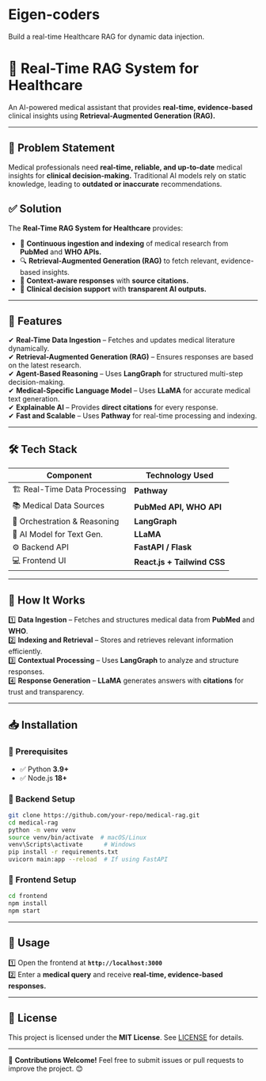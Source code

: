 # Eigen-coders
Build a real-time Healthcare RAG for dynamic data injection.


# 🏥 Real-Time RAG System for Healthcare

An AI-powered medical assistant that provides **real-time, evidence-based** clinical insights using **Retrieval-Augmented Generation (RAG).**

---

## 🚨 Problem Statement
Medical professionals need **real-time, reliable, and up-to-date** medical insights for **clinical decision-making.** Traditional AI models rely on static knowledge, leading to **outdated or inaccurate** recommendations.

## ✅ Solution
The **Real-Time RAG System for Healthcare** provides:
- 📡 **Continuous ingestion and indexing** of medical research from **PubMed** and **WHO APIs.**
- 🔍 **Retrieval-Augmented Generation (RAG)** to fetch relevant, evidence-based insights.
- 📄 **Context-aware responses** with **source citations.**
- 🏥 **Clinical decision support** with **transparent AI outputs.**

---

## 🚀 Features
✔ **Real-Time Data Ingestion** – Fetches and updates medical literature dynamically.  
✔ **Retrieval-Augmented Generation (RAG)** – Ensures responses are based on the latest research.  
✔ **Agent-Based Reasoning** – Uses **LangGraph** for structured multi-step decision-making.  
✔ **Medical-Specific Language Model** – Uses **LLaMA** for accurate medical text generation.  
✔ **Explainable AI** – Provides **direct citations** for every response.  
✔ **Fast and Scalable** – Uses **Pathway** for real-time processing and indexing.  

---

## 🛠️ Tech Stack
| **Component**               | **Technology Used**       |
|-----------------------------|--------------------------|
| 🏗️ Real-Time Data Processing | **Pathway**             |
| 📚 Medical Data Sources      | **PubMed API, WHO API**  |
| 🧠 Orchestration & Reasoning | **LangGraph**           |
| 🤖 AI Model for Text Gen.   | **LLaMA**               |
| ⚙️ Backend API              | **FastAPI / Flask**      |
| 💻 Frontend UI              | **React.js + Tailwind CSS** |

---

## 🔄 How It Works
1️⃣ **Data Ingestion** – Fetches and structures medical data from **PubMed** and **WHO**.  
2️⃣ **Indexing and Retrieval** – Stores and retrieves relevant information efficiently.  
3️⃣ **Contextual Processing** – Uses **LangGraph** to analyze and structure responses.  
4️⃣ **Response Generation** – **LLaMA** generates answers with **citations** for trust and transparency.  

---

## 📥 Installation
### 🔹 Prerequisites
- ✅ Python **3.9+**
- ✅ Node.js **18+**

### 🔹 Backend Setup
```sh
git clone https://github.com/your-repo/medical-rag.git
cd medical-rag
python -m venv venv
source venv/bin/activate  # macOS/Linux
venv\Scripts\activate      # Windows
pip install -r requirements.txt
uvicorn main:app --reload  # If using FastAPI
```

### 🔹 Frontend Setup
```sh
cd frontend
npm install
npm start
```

---

## 🎯 Usage
1️⃣ Open the frontend at **`http://localhost:3000`**  
2️⃣ Enter a **medical query** and receive **real-time, evidence-based responses.**  

---

## 📜 License
This project is licensed under the **MIT License**. See [LICENSE](LICENSE) for details.  

---

📩 **Contributions Welcome!** Feel free to submit issues or pull requests to improve the project. 😊

